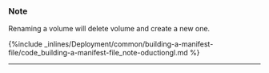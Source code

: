 <!-- usedin: [ _legacy_docker/deployment] - post: -->


### Note

Renaming a volume will delete volume and create a new one.






{%include _inlines/Deployment/common/building-a-manifest-file/code_building-a-manifest-file_note-oductiongl.md %}




* * *

